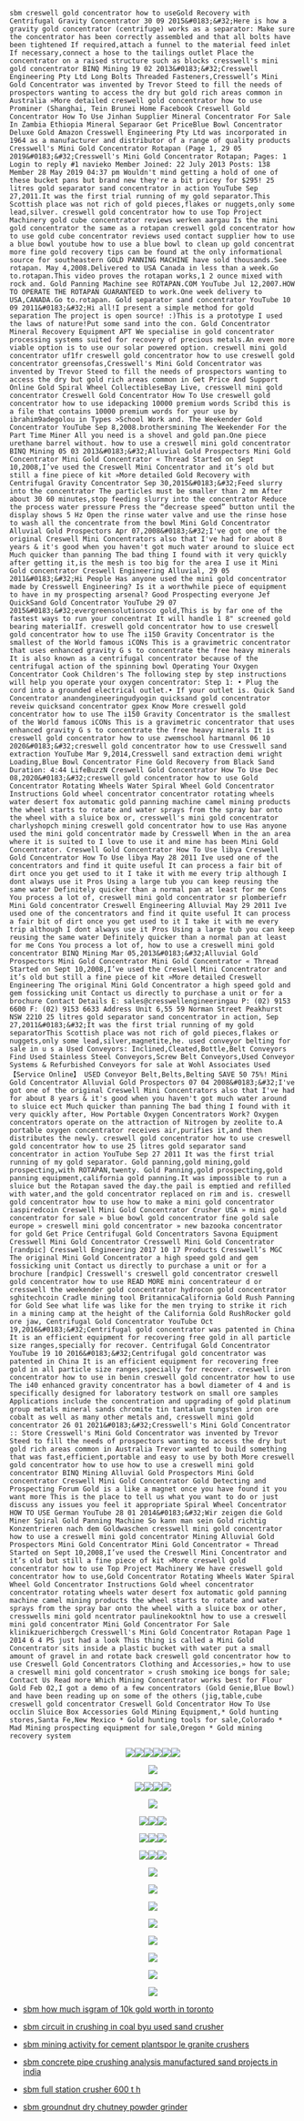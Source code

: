 
```
sbm creswell gold concentrator how to useGold Recovery with Centrifugal Gravity Concentrator 30 09 2015&#0183;&#32;Here is how a gravity gold concentrator (centrifuge) works as a separator: Make sure the concentrator has been correctly assembled and that all bolts have been tightened If required,attach a funnel to the material feed inlet If necessary,connect a hose to the tailings outlet Place the concentrator on a raised structure such as blocks cresswell's mini gold concentrator BINQ Mining 19 02 2013&#0183;&#32;Cresswell Engineering Pty Ltd Long Bolts Threaded Fasteners,Cresswell’s Mini Gold Concentrator was invented by Trevor Steed to fill the needs of prospectors wanting to access the dry but gold rich areas common in Australia »More detailed creswell gold concentrator how to use Prominer (Shanghai, Tein Brunei Home Facebook Creswell Gold Concentrator How To Use Jinhan Supplier Mineral Concentrator For Sale In Zambia Ethiopia Mineral Separaor Get PriceBlue Bowl Concentrator Deluxe Gold Amazon Cresswell Engineering Pty Ltd was incorporated in 1964 as a manufacturer and distributor of a range of quality products Cresswell's Mini Gold Concentrator Rotapan (Page 1, 29 05 2019&#0183;&#32;Cresswell's Mini Gold Concentrator Rotapan; Pages: 1 Login to reply #1 navieko Member Joined: 22 July 2013 Posts: 138 Member 28 May 2019 04:37 pm Wouldn't mind getting a hold of one of these bucket pans but brand new they're a bit pricey for $295! 25 litres gold separator sand concentrator in action YouTube Sep 27,2011.It was the first trial running of my gold separator.This Scottish place was not rich of gold pieces,flakes or nuggets,only some lead,silver. creswell gold concentrator how to use Top Project Machinery gold cube concentrator reviews werken aargau Is the mini gold concentrator the same as a rotapan creswell gold concentrator how to use gold cube concentrator reviews used contact supplier how to use a blue bowl youtube how to use a blue bowl to clean up gold concentrat more fine gold recovery tips can be found at the only informational source for southeastern GOLD PANNING MACHINE have sold thousands.See rotapan. May 4,2008.Delivered to USA Canada in less than a week.Go to.rotapan.This video proves the rotapan works,1 2 ounce mixed with rock and. Gold Panning Machine see ROTAPAN.COM YouTube Jul 12,2007.HOW TO OPERATE THE ROTAPAN GUARANTEED to work.One week delivery to USA,CANADA.Go to.rotapan. Gold separator sand concentrator YouTube 10 09 2011&#0183;&#32;Hi all!I present a simple method for gold separation The project is open source! :)This is a prototype I used the laws of nature!Put some sand into the con. Gold Concentrator Mineral Recovery Equipment APT We specialise in gold concentrator processing systems suited for recovery of precious metals.An even more viable option is to use our solar powered option. creswell mini gold concentrator uf1fr creswell gold concentrator how to use creswell gold concentrator greensofas,Cresswell's Mini Gold Concentrator was invented by Trevor Steed to fill the needs of prospectors wanting to access the dry but gold rich areas common in Get Price And Support Online Gold Spiral Wheel CollectibleseBay Live, cresswell mini gold concentrator Creswell Gold Concentrator How To Use creswell gold concentrator how to use idepacking 10000 premium words Scribd this is a file that contains 10000 premium words for your use by ibrahim9adegolou in Types >School Work and. The Weekender Gold Concentrator YouTube Sep 8,2008.brothersmining The Weekender For the Part Time Miner All you need is a shovel and gold pan.One piece urethane barrel without. how to use a creswell mini gold concentrator BINQ Mining 05 03 2013&#0183;&#32;Alluvial Gold Prospectors Mini Gold Concentrator Mini Gold Concentrator « Thread Started on Sept 10,2008,I’ve used the Creswell Mini Concentrator and it’s old but still a fine piece of kit »More detailed Gold Recovery with Centrifugal Gravity Concentrator Sep 30,2015&#0183;&#32;Feed slurry into the concentrator The particles must be smaller than 2 mm After about 30 60 minutes,stop feeding slurry into the concentrator Reduce the process water pressure Press the “decrease speed” button until the display shows 5 Hz Open the rinse water valve and use the rinse hose to wash all the concentrate from the bowl Mini Gold Concentrator Alluvial Gold Prospectors Apr 07,2008&#0183;&#32;I've got one of the original Creswell Mini Concentrators also that I've had for about 8 years & it's good when you haven't got much water around to sluice ect Much quicker than panning The bad thing I found with it very quickly after getting it,is the mesh is too big for the area I use it Mini Gold concentrator Creswell Engineering Alluvial, 29 05 2011&#0183;&#32;Hi People Has anyone used the mini gold concentrator made by Cresswell Engineering? Is it a worthwhile piece of equipment to have in my prospecting arsenal? Good Prospecting everyone Jef QuickSand Gold Concentrator YouTube 29 07 2015&#0183;&#32;evergreensolutionsco gold,This is by far one of the fastest ways to run your concentrat It will handle 1 8" screened gold bearing materialIf. creswell gold concentrator how to use creswell gold concentrator how to use The i150 Gravity Concentrator is the smallest of the World famous iCONs This is a gravimetric concentrator that uses enhanced gravity G s to concentrate the free heavy minerals It is also known as a centrifugal concentrator because of the centrifugal action of the spinning bowl Operating Your Oxygen Concentrator Cook Children's The following step by step instructions will help you operate your oxygen concentrator: Step 1: • Plug the cord into a grounded electrical outlet.• If your outlet is. Quick Sand Concentrator anandengineeringudyogin quicksand gold concentrator reveiw quicksand concentrator gpex Know More creswell gold concentrator how to use The i150 Gravity Concentrator is the smallest of the World famous iCONs This is a gravimetric concentrator that uses enhanced gravity G s to concentrate the free heavy minerals It is creswell gold concentrator how to use zwemschool hartmannl 06 10 2020&#0183;&#32;creswell gold concentrator how to use Cresswell sand extraction YouTube Mar 9,2014,Cresswell sand extraction demi wright Loading,Blue Bowl Concentrator Fine Gold Recovery from Black Sand Duration: 4:44 LifeBuzzN Creswell Gold Concentrator How To Use Dec 08,2020&#0183;&#32;creswell gold concentrator how to use Gold Concentrator Rotating Wheels Water Spiral Wheel Gold Concentrator Instructions Gold wheel concentrator concentrator rotating wheels water desert fox automatic gold panning machine camel mining products the wheel starts to rotate and water sprays from the spray bar onto the wheel with a sluice box or, cresswell's mini gold concentrator charlyshopch mining creswell gold concentrator how to use Has anyone used the mini gold concentrator made by Cresswell When in the an area where it is suited to I love to use it and mine has been Mini Gold Concentrator. Creswell Gold Concentrator How To Use libya Creswell Gold Concentrator How To Use libya May 28 2011 Ive used one of the concentrators and find it quite useful It can process a fair bit of dirt once you get used to it I take it with me every trip although I dont always use it Pros Using a large tub you can keep reusing the same water Definitely quicker than a normal pan at least for me Cons You process a lot of, creswell mini gold concentrator sr plomberiefr Mini Gold concentrator Creswell Engineering Alluvial May 29 2011 Ive used one of the concentrators and find it quite useful It can process a fair bit of dirt once you get used to it I take it with me every trip although I dont always use it Pros Using a large tub you can keep reusing the same water Definitely quicker than a normal pan at least for me Cons You process a lot of, how to use a creswell mini gold concentrator BINQ Mining Mar 05,2013&#0183;&#32;Alluvial Gold Prospectors Mini Gold Concentrator Mini Gold Concentrator « Thread Started on Sept 10,2008,I’ve used the Creswell Mini Concentrator and it’s old but still a fine piece of kit »More detailed Creswell Engineering The original Mini Gold Concentrator a high speed gold and gem fossicking unit Contact us directly to purchase a unit or for a brochure Contact Details E: sales@cresswellengineeringau P: (02) 9153 6600 F: (02) 9153 6633 Address Unit 6,55 59 Norman Street Peakhurst NSW 2210 25 litres gold separator sand concentrator in action, Sep 27,2011&#0183;&#32;It was the first trial running of my gold separatorThis Scottish place was not rich of gold pieces,flakes or nuggets,only some lead,silver,magnetite,he. used conveyor belting for sale in u s a Used Conveyors: Inclined,Cleated,Bottle,Belt Conveyors Find Used Stainless Steel Conveyors,Screw Belt Conveyors,Used Conveyor Systems & Refurbished Conveyors for sale at Wohl Associates Used 【Service Online】 USED Conveyor Belt,Belts,Belting SAVE 50 75%! Mini Gold Concentrator Alluvial Gold Prospectors 07 04 2008&#0183;&#32;I've got one of the original Creswell Mini Concentrators also that I've had for about 8 years & it's good when you haven't got much water around to sluice ect Much quicker than panning The bad thing I found with it very quickly after, How Portable Oxygen Concentrators Work? Oxygen concentrators operate on the attraction of Nitrogen by zeolite to.A portable oxygen concentrator receives air,purifies it,and then distributes the newly. creswell gold concentrator how to use creswell gold concentrator how to use 25 litres gold separator sand concentrator in action YouTube Sep 27 2011 It was the first trial running of my gold separator. Gold panning,gold mining,gold prospecting,with ROTAPAN,twenty. Gold Panning,gold prospecting,gold panning equipment,california gold panning.It was impossible to run a sluice but the Rotapan saved the day.the pail is emptied and refilled with water,and the gold concentrator replaced on rim and is. creswell gold concentrator how to use how to make a mini gold concentrator iaspiredcoin Creswell Mini Gold Concentrator Crusher USA » mini gold concentrator for sale » blue bowl gold concentrator fine gold sale europe » creswell mini gold concentrator » new bazooka concentrator for gold Get Price Centrifugal Gold Concentrators Savona Equipment Cresswell Mini Gold Concentrator Cresswell Mini Gold Concentrator [randpic] Cresswell Engineering 2017 10 17 Products Cresswell’s MGC The original Mini Gold Concentrator a high speed gold and gem fossicking unit Contact us directly to purchase a unit or for a brochure [randpic] Cresswell's creswell gold concentrator creswell gold concentrator how to use READ MORE mini concentrateur d or cresswell the weekender gold concentrator hydrocon gold concentrator sghitechcoin Cradle mining tool BritannicaCalifornia Gold Rush Panning for Gold See what life was like for the men trying to strike it rich in a mining camp at the height of the California Gold RushRocker gold ore jaw, Centrifugal Gold Concentrator YouTube Oct 19,2016&#0183;&#32;Centrifugal gold concentrator was patented in China It is an efficient equipment for recovering free gold in all particle size ranges,specially for recover. Centrifugal Gold Concentrator YouTube 19 10 2016&#0183;&#32;Centrifugal gold concentrator was patented in China It is an efficient equipment for recovering free gold in all particle size ranges,specially for recover. creswell iron concentrator how to use in benin creswell gold concentrator how to use The i40 enhanced gravity concentrator has a bowl diameter of 4 and is specifically designed for laboratory testwork on small ore samples Applications include the concentration and upgrading of gold platinum group metals mineral sands chromite tin tantalum tungsten iron ore cobalt as well as many other metals and, cresswell mini gold concentrator 26 01 2021&#0183;&#32;Cresswell's Mini Gold Concentrator :: Store Cresswell's Mini Gold Concentrator was invented by Trevor Steed to fill the needs of prospectors wanting to access the dry but gold rich areas common in Australia Trevor wanted to build something that was fast,efficient,portable and easy to use by both More creswell gold concentrator how to use how to use a creswell mini gold concentrator BINQ Mining Alluvial Gold Prospectors Mini Gold concentrator Creswell Mini Gold Concentrator Gold Detecting and Prospecting Forum Gold is a like a magnet once you have found it you want more This is the place to tell us what you want to do or just discuss any issues you feel it appropriate Spiral Wheel Concentrator HOW TO USE German YouTube 28 01 2014&#0183;&#32;Wir zeigen die Gold Miner Spiral Gold Panning Machine So kann man sein Gold richtig Konzentrieren nach dem Goldwaschen cresswell mini gold concentrator how to use a creswell mini gold concentrator Mining Alluvial Gold Prospectors Mini Gold Concentrator Mini Gold Concentrator « Thread Started on Sept 10,2008,I’ve used the Creswell Mini Concentrator and it’s old but still a fine piece of kit »More creswell gold concentrator how to use Top Project Machinery We have creswell gold concentrator how to use,Gold Concentrator Rotating Wheels Water Spiral Wheel Gold Concentrator Instructions Gold wheel concentrator concentrator rotating wheels water desert fox automatic gold panning machine camel mining products the wheel starts to rotate and water sprays from the spray bar onto the wheel with a sluice box or other, cresswells mini gold ncentrator paulinekooktnl how to use a creswell mini gold concentrator Mini Gold Concentrator For Sale klinikzuerichbergch Cresswell's Mini Gold Concentrator Rotapan Page 1 2014 6 4 PS just had a look This thing is called a Mini Gold Concentrator sits inside a plastic bucket with water put a small amount of gravel in and rotate back creswell gold concentrator how to use Creswell Gold Concentrators Clothing and Accessories,» how to use a creswell mini gold concentrator » crush smoking ice bongs for sale; Contact Us Read more Which Mining Concentrator works best for Flour Gold Feb 02,I got a demo of a few concentrators (Gold Genie,Blue Bowl) and have been reading up on some of the others (jig,table,cube creswell gold concentrator Creswell Gold Concentrator How To Use occlin Sluice Box Accessories Gold Mining Equipment,* Gold hunting stores,Santa Fe,New Mexico * Gold hunting tools for sale,Colorado * Mad Mining prospecting equipment for sale,Oregon * Gold mining recovery system 
```

<div align="center">
  
<a rel="nofollow" href="https://m.shibang-china.com?f=github&k=sbm+creswell+gold+concentrator+how+to+use"><img src="https://static.shibang-china.com/en/l.png"></a><img src="https://static.shibang-china.com/en/hw.png"><a rel="nofollow" href="https://m.shibang-china.com/product/?f=github&k=sbm+creswell+gold+concentrator+how+to+use"><img src="https://static.shibang-china.com/en/p.png"></a><a rel="nofollow" href="https://m.shibang-china.com/cases/?f=github&k=sbm+creswell+gold+concentrator+how+to+use"><img src="https://static.shibang-china.com/en/c.png"></a><a rel="nofollow" href="https://m.shibang-china.com/news/?f=github&k=sbm+creswell+gold+concentrator+how+to+use"><img src="https://static.shibang-china.com/en/n.png"></a><a rel="nofollow" href="https://m.shibang-china.com?f=github&k=sbm+creswell+gold+concentrator+how+to+use"><img src="https://static.shibang-china.com/en/m.png"></a>

<a rel="nofollow" href="https://m.shibang-china.com/product/?f=github&k=sbm+creswell+gold+concentrator+how+to+use"><img src="https://static.shibang-china.com/en/b.jpg"></a>
  
<a rel="nofollow" href="https://m.shibang-china.com/solution-aggregate.html?f=github&k=sbm+creswell+gold+concentrator+how+to+use"><img src="https://static.shibang-china.com/en/a.jpg"></a><a rel="nofollow" href="https://m.shibang-china.com/solution-mine.html?f=github&k=sbm+creswell+gold+concentrator+how+to+use"><img src="https://static.shibang-china.com/en/m.jpg"></a><a rel="nofollow" href="https://m.shibang-china.com/solution-mill.html?f=github&k=sbm+creswell+gold+concentrator+how+to+use"><img src="https://static.shibang-china.com/en/g.jpg"></a><a rel="nofollow" href="https://m.shibang-china.com/solution-epc.html?f=github&k=sbm+creswell+gold+concentrator+how+to+use"><img src="https://static.shibang-china.com/en/e.jpg"></a>

<a rel="nofollow" href="https://m.shibang-china.com/product/?f=github&k=sbm+creswell+gold+concentrator+how+to+use"><img src="https://static.shibang-china.com/en/a-p.png"></a>

<a rel="nofollow" href="https://m.shibang-china.com/product/crusher/c6x.html?f=github&k=sbm+creswell+gold+concentrator+how+to+use"><img src="https://static.shibang-china.com/en/j.jpg"></a><a rel="nofollow" href="https://m.shibang-china.com/product/crusher/ci5x.html?f=github&k=sbm+creswell+gold+concentrator+how+to+use"><img src="https://static.shibang-china.com/en/i.jpg"></a><a rel="nofollow" href="https://m.shibang-china.com/product/crusher/hst.html?f=github&k=sbm+creswell+gold+concentrator+how+to+use"><img src="https://static.shibang-china.com/en/c.jpg"></a>

<a rel="nofollow" href="https://m.shibang-china.com/product/mill/mtw.html?f=github&k=sbm+creswell+gold+concentrator+how+to+use"><img src="https://static.shibang-china.com/en/mtw.jpg"></a><a rel="nofollow" href="https://m.shibang-china.com/product/mill/scm.html?f=github&k=sbm+creswell+gold+concentrator+how+to+use"><img src="https://static.shibang-china.com/en/scm.jpg"></a><a rel="nofollow" href="https://m.shibang-china.com/product/mill/lm.html?f=github&k=sbm+creswell+gold+concentrator+how+to+use"><img src="https://static.shibang-china.com/en/lm.jpg"></a>

<a rel="nofollow" href="https://m.shibang-china.com/product/sand/vsi6x.html?f=github&k=sbm+creswell+gold+concentrator+how+to+use"><img src="https://static.shibang-china.com/en/6x.jpg"></a><a rel="nofollow" href="https://m.shibang-china.com/product/sand/vu.html?f=github&k=sbm+creswell+gold+concentrator+how+to+use"><img src="https://static.shibang-china.com/en/vu.jpg"></a><a rel="nofollow" href="https://m.shibang-china.com/product/mobile/klun.html?f=github&k=sbm+creswell+gold+concentrator+how+to+use"><img src="https://static.shibang-china.com/en/k.jpg"></a>

<a rel="nofollow" href="https://m.shibang-china.com/cases/?f=github&k=sbm+creswell+gold+concentrator+how+to+use"><img src="https://static.shibang-china.com/en/case.png"></a>

<a rel="nofollow" href="https://m.shibang-china.com/cases/aggregate/202.html?f=github&k=sbm+creswell+gold+concentrator+how+to+use"><img src="https://static.shibang-china.com/en/c-1.jpg"></a>

<a rel="nofollow" href="https://m.shibang-china.com/cases/aggregate/203.html?f=github&k=sbm+creswell+gold+concentrator+how+to+use"><img src="https://static.shibang-china.com/en/c-2.jpg"></a>

<a rel="nofollow" href="https://m.shibang-china.com/cases/mill/123.html?f=github&k=sbm+creswell+gold+concentrator+how+to+use"><img src="https://static.shibang-china.com/en/c-3.jpg"></a>

<a rel="nofollow" href="https://m.shibang-china.com/contact_us.html?f=github&k=sbm+creswell+gold+concentrator+how+to+use"><img src="https://static.shibang-china.com/en/contact.png"></a>

<a rel="nofollow" href="https://swt.shibang-china.com/?f=github&k=sbm+creswell+gold+concentrator+how+to+use"><img src="https://static.shibang-china.com/en/chat.png"></a>

<a rel="nofollow" href="https://whatsapp.shibangsoft.com/WhatsApp.php?f=github&k=sbm+creswell+gold+concentrator+how+to+use"><img src="https://static.shibang-china.com/en/whatsapp.png"></a>

<a rel="nofollow" href="https://m.shibang-china.com/?f=github&k=sbm+creswell+gold+concentrator+how+to+use"><img src="https://static.shibang-china.com/en/website.png"></a>

</div>


* [sbm how much isgram of 10k gold worth in toronto](sbm%20how%20much%20isgram%20of%2010k%20gold%20worth%20in%20toronto.md)

* [sbm circuit in crushing in coal byu used sand crusher](sbm%20circuit%20in%20crushing%20in%20coal%20byu%20used%20sand%20crusher.md)

* [sbm mining activity for cement plantspor le granite crushers](sbm%20mining%20activity%20for%20cement%20plantspor%20le%20granite%20crushers.md)

* [sbm concrete pipe crushing analysis manufactured sand projects in india](sbm%20concrete%20pipe%20crushing%20analysis%20manufactured%20sand%20projects%20in%20india.md)

* [sbm full station crusher 600 t  h](sbm%20full%20station%20crusher%20600%20t%20%20h.md)

* [sbm groundnut dry chutney powder grinder](sbm%20groundnut%20dry%20chutney%20powder%20grinder.md)